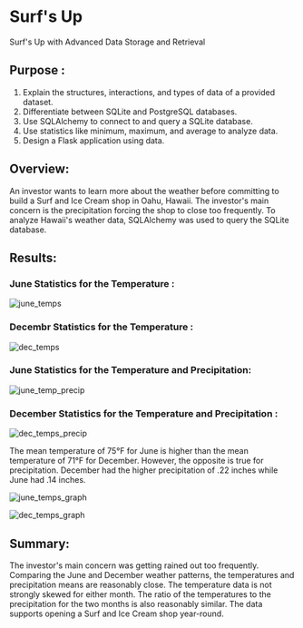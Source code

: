 # Surf's Up

Surf's Up with Advanced Data Storage and Retrieval

## Purpose :

1.	Explain the structures, interactions, and types of data of a provided dataset.
2.	Differentiate between SQLite and PostgreSQL databases.
3.	Use SQLAlchemy to connect to and query a SQLite database.
4.	Use statistics like minimum, maximum, and average to analyze data.
5.	Design a Flask application using data.

## Overview:

An investor wants to learn more about the weather before committing to build a Surf and Ice Cream shop in Oahu, Hawaii. The investor's main concern is the precipitation forcing the shop to close too frequently. To analyze Hawaii's weather data, SQLAlchemy was used to query the SQLite database.

## Results:

### June Statistics for the Temperature :
![june_temps](https://user-images.githubusercontent.com/103727169/182663348-634b7510-b306-47e0-8cf6-7085af711c66.png)

### Decembr Statistics for the Temperature :
![dec_temps](https://user-images.githubusercontent.com/103727169/182663400-8d590901-b279-48b5-acb1-b97bfc4dd232.png)

### June Statistics for the Temperature and Precipitation:
![june_temp_precip](https://user-images.githubusercontent.com/103727169/182663473-2928d025-f74f-41cb-8ccd-0a861b8db9fc.png)

### December Statistics for the Temperature and Precipitation :
![dec_temps_precip](https://user-images.githubusercontent.com/103727169/182663522-669aa3a7-2dc1-4382-9bde-cc1727be9147.png)

The mean temperature of 75°F for June is higher than the mean temperature of 71°F for December. However, the opposite is true for precipitation. December had the higher precipitation of .22 inches while June had .14 inches.

![june_temps_graph](https://user-images.githubusercontent.com/103727169/182663591-3fab2db3-3145-4c9b-b304-8c1e63cf83d1.png)

![dec_temps_graph](https://user-images.githubusercontent.com/103727169/182663635-237e6fde-b11c-465a-af76-5ac5551e34c6.png)

 
## Summary:
The investor's main concern was getting rained out too frequently. Comparing the June and December weather patterns, the temperatures and precipitation means are reasonably close. The temperature data is not strongly skewed for either month. The ratio of the temperatures to the precipitation for the two months is also reasonably similar. The data supports opening a Surf and Ice Cream shop year-round.

